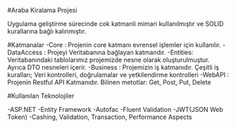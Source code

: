 #Araba Kiralama Projesi

Uygulama geliştirme sürecinde cok katmanli mimari kullanılmıştır ve SOLID kurallarına bağlı kalınmıştır.

#Katmanalar
-Core : Projenin core katmanı evrensel işlemler için kullanılır.
-DataAccess : Projeyi Veritabanına bağlayan katmandır.
-Entities: Veritabanındaki tablolarımız projemizde nesne olarak oluşturulmuştur. Ayrıca DTO nesneleri içerir.
-Business : Projemizin iş katmanıdır. Çeşitli iş kuralları; Veri kontrolleri, doğrulamalar ve yetkilendirme kontrolleri
-WebAPI : Projenin Restful API Katmanıdır. Bilinen metotlar: Get, Post, Put, Delete

#Kullanılan Teknolojiler

-ASP.NET
-Entity Framework
-Autofac
-Fluent Validation
-JWT(JSON Web Token)
-Cashing, Validation, Transaction, Performance Aspects

